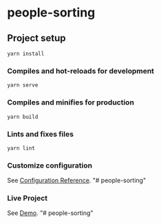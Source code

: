 # people-sorting




## Project setup
```
yarn install
```

### Compiles and hot-reloads for development
```
yarn serve
```

### Compiles and minifies for production
```
yarn build
```

### Lints and fixes files
```
yarn lint
```

### Customize configuration
See [Configuration Reference](https://cli.vuejs.org/config/).
"# people-sorting" 
### Live Project
See [Demo](https://cli.vuejs.org/config/).
"# people-sorting" 
